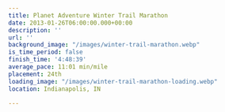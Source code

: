 ```yaml
---
title: Planet Adventure Winter Trail Marathon
date: 2013-01-26T06:00:00.000+00:00
description: ''
url: ''
background_image: "/images/winter-trail-marathon.webp"
is_time_period: false
finish_time: '4:48:39'
average_pace: 11:01 min/mile
placement: 24th
loading_image: "/images/winter-trail-marathon-loading.webp"
location: Indianapolis, IN

---
```

